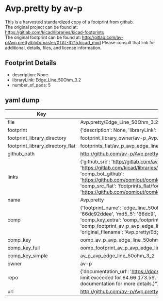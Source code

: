 # Avp.pretty by av-p  
This is a harvested standardized copy of a footprint from github.  
The original project can be found at:  
https://gitlab.com/kicad/libraries/kicad-footprints  
The original footprint can be found at:
http://gitlab.com/av-p/Avp.pretty/blob/master/XTAL-3215.kicad_mod
Please consult that link for additional, details, files, and license information.  
## Footprint Details
* description: None  
* libraryLink: Edge_Line_50Ohm_3.2  
* number_of_pads: 5  
## yaml dump  
| Key | Value |  
| --- | --- |  
| file | Avp.pretty/Edge_Line_50Ohm_3.2.kicad_mod |  
| footprint | {'description': None, 'libraryLink': 'Edge_Line_50Ohm_3.2', 'number_of_pads': 5} |  
| footprint_library_directory | footprint_library_owner/av-p_Avp.pretty |  
| footprint_library_directory_flat | footprints_flat/av_p_avp_edge_line_50ohm_3_2/working |  
| github_path | http://github.com/av-p/Avp.pretty/blob/master/Edge_Line_50Ohm_3.2.kicad_mod |  
| links | {'github_src': 'http://gitlab.com/av-p/Avp.pretty/blob/master/XTAL-3215.kicad_mod', 'github_src_repo': 'https://gitlab.com/kicad/libraries/kicad-footprints', 'oomp_bot': 'footprints/av_p_avp_edge_line_50ohm_3_2/working', 'oomp_bot_github': 'https://github.com/oomlout/oomlout_oomp_footprint_bot/tree/main/footprints/av_p_avp_edge_line_50ohm_3_2/working', 'oomp_src_flat': 'footprints_flat/footprints_flat/av_p_avp_edge_line_50ohm_3_2/working', 'oomp_src_flat_github': 'https://github.com/oomlout/oomlout_oomp_footprint_src/tree/main/footprints_flat/av_p_avp_edge_line_50ohm_3_2/working'} |  
| name | Avp.pretty |  
| oomp | {'footprint_name': 'edge_line_50ohm_3_2', 'library_name': 'avp', 'md5': '66dc92ddee4048bb4ac84323814bcfaf', 'md5_10': '66dc92ddee', 'md5_5': '66dc9', 'md5_6': '66dc92', 'oomp_key': 'oomp_av_p_avp_edge_line_50ohm_3_2', 'oomp_key_extra': 'oomp_footprint_av_p_avp_edge_line_50ohm_3_2', 'oomp_key_full': 'oomp_footprint_av_p_avp_edge_line_50ohm_3_2_66dc92', 'oomp_key_simple': 'av_p_avp_edge_line_50ohm_3_2', 'original_filename': 'Avp.pretty/Edge_Line_50Ohm_3.2.kicad_mod', 'owner_name': 'av_p'} |  
| oomp_key | oomp_av_p_avp_edge_line_50ohm_3_2 |  
| oomp_key_full | oomp_footprint_av_p_avp_edge_line_50ohm_3_2 |  
| oomp_key_simple | av_p_avp_edge_line_50ohm_3_2 |  
| owner | av-p |  
| repo | {'documentation_url': 'https://docs.github.com/rest/overview/resources-in-the-rest-api#rate-limiting', 'message': "API rate limit exceeded for 84.66.173.59. (But here's the good news: Authenticated requests get a higher rate limit. Check out the documentation for more details.)"} |  
| url | http://github.com/av-p/Avp.pretty |  

